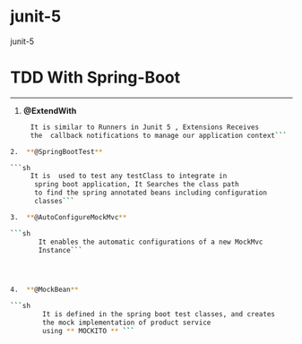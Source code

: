 # junit-5
junit-5 



# TDD With Spring-Boot
------------------------------------------------------

1.  **@ExtendWith**

 ```sh
      It is similar to Runners in Junit 5 , Extensions Receives
      the  callback notifications to manage our application context```

2.  **@SpringBootTest**

 ```sh
      It is  used to test any testClass to integrate in
       spring boot application, It Searches the class path
       to find the spring annotated beans including configuration
       classes```

3.  **@AutoConfigureMockMvc**

 ```sh
        It enables the automatic configurations of a new MockMvc
        Instance```




4.  **@MockBean**

 ```sh
         It is defined in the spring boot test classes, and creates
         the mock implementation of product service
         using ** MOCKITO ** ```
